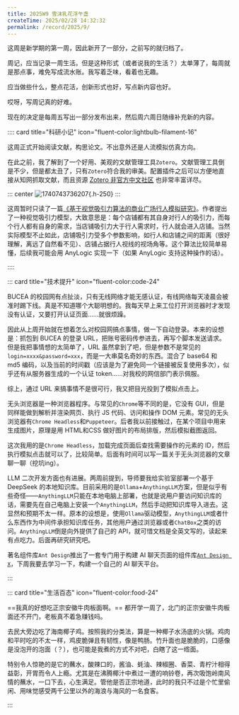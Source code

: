```yaml
---
title: 2025W9 雪沫乳花浮午盏
createTime: 2025/02/28 14:32:32
permalink: /record/2025/9/
---
```


这周是新学期的第一周，因此新开了一部分，之前写的就归档了。

周记，应当记录一周生活。但是这种形式（或者说我的生活？）太单薄了，每周就是那点事，难免写成流水账。我写着乏味，看着也无趣。

应当做些什么，整点花活，创新形式也好，写点新内容也好。

哎呀，写周记真的好难。

现在的决定是每周五写出一部分发布出来，然后周六周日随缘补充新的内容。

:::: card title="科研小记" icon="fluent-color:lightbulb-filament-16"

这周正式开始阅读文献，构思论文。不出意外还是人流模拟仿真方向。

在此之前，我了解到了一个好用、美观的文献管理工具`Zotero`。文献管理工具倒是不少，但是都太丑了，只有`Zotero`符合我的审美。配置插件之后可以方便地直接从知网抓取文献，而且资源 [Zotero 非官方中文社区](https://zotero-chinese.com/) 也非常丰富详尽。


::: center
![1740743736207](https://oss.yoake.cc/yoyopics/record/2025W9/1740743736207.webp){.h-250}
:::

这周暂时只读了一篇[《基于视觉吸引力算法的商业广场行人模拟研究》](https://link.cnki.net/doi/10.16272/j.cnki.cn11-1392/j.2023.01.025)。作者提出了一种视觉吸引力模型，大致意思是：每个店铺都有其自身对行人的吸引力，而每个行人都有自身的需求，当店铺吸引力大于行人需求时，行人就会进入店铺。当然实际模型不止如此，店铺吸引力受多个参数影响，如行人和店铺之间的距离（很好理解，离远了自然看不见）、店铺占据行人视线的视场角等。这个算法比较简单易懂，后续我可能会用 AnyLogic 实现一下（如果 AnyLogic 支持这种操作的话）。

::::

::: card title="技术提升" icon="fluent-color:code-24"

BUCEA 的校园网有点扯淡，只有无线网络才能无感认证，有线网络每天凌晨会被准时踢下线。真是不知道哪个大聪明想的。我每天早上来工位打开浏览器时才发现没有认证，又要打开认证页面……就很烦躁。

因此从上周开始就在想着怎么对校园网搞点事情，做一下自动登录。本来的设想是：抓包到 BUCEA 的登录 URL，把账号密码传参进去，再写个脚本发送请求。但是我把事情想的太简单了，URL 虽然拿到了吧，但是参数不是常见的`login=xxxx&password=xxx`，而是一大串莫名奇妙的东西。混合了 base64 和 md5 编码，以及当前的时间戳（应该是为了避免同一个链接被反复使用多次），似乎还有从服务器生成的一个认证 token……对我校的网信部门表示佩服。

综上，通过 URL 来搞事情不是很可行，我又把目光投到了模拟点击上。

无头浏览器是一种浏览器程序。与常见的`Chrome`等不同的是，它没有 GUI，但是同样能做到解析并渲染网页、执行 JS 代码、访问和操作 DOM 元素。常见的无头浏览器有`Chrome Headless`和`Puppeteer`。后者我以前接触过，在某个项目中用来生成图片，原理是用 HTML和CSS 做好图片的布局排版，然后模拟截图返回。

这次我用的是`Chrome Headless`，加载完成页面后查找需要操作的元素的 ID，然后执行模拟点击就可以了，比较简单。后面有时间可以写一篇关于无头浏览器的文章聊一聊（挖坑ing）。

LLM 二次开发方面也有进展。两周前提到，导师要我给实验室部署一个基于 DeepSeek 的本地知识库。目前采用的是`Ollama`+`AnythingLLM`方案，但是似乎有些奇怪——`AnythingLLM`只能在本地电脑上部署，也就是说用户要访问知识库的话，需要先在自己电脑上安装一个`AnythingLLM`，然后手动把知识库导入进去。这显然和预期不太一样。原本的设想是，使用`Ollama`驱动模型，`AnythingLLM`或者什么东西作为中间件承担知识库任务，其他用户通过浏览器或者`ChatBox`之类的访问。`AnythingLLM`倒是向外提供了自己的 API，就可惜文档是全英文写的，读起来有点吃力。后面再研究研究吧。

著名组件库`Ant Design`推出了一套专门用于构建 AI 聊天页面的组件库[`Ant Design X`](https://antd-design-x-vue.netlify.app/)，下周我要去学习一下，构建一个自己的 AI 聊天平台。

:::

::: card title="生活百态" icon="fluent-color:food-24"

==我真的好想吃正宗安徽牛肉板面啊。== 都开学一周了，北门的正宗安徽牛肉板面还不开门，老板真不着急赚钱吗。

去民大旁边吃了海南椰子鸡。按照我的分类法，算是一种椰子水汤底的火锅。鸡肉和平时吃的不太一样，鸡皮脆弹且有韧性，像是鸭肠。竹升面也是脆脆的，口感像是没泡开的泡面（？），也可能是我煮的方式不对吧，白瞎了这一绺面。

特别令人惊艳的是它的蘸水，酸辣口的，酱油、蚝油、辣椒圈、香菜、青柠汁相得益彰，开胃而令人上瘾。尤其是在沸腾椰汁中煮过一遭的响铃卷，再次吸饱岭南风情的蘸水，一口下去，心生满足。管他是否正宗地道，此时的我只不过是个忙里偷闲、用味觉感受两千公里以外的海浪与海风的一名食客。

<CardGrid>
  <ImageCard
    image="https://oss.yoake.cc/yoyopics/record/2025W9/1740743781863.webp"
  />
  <ImageCard
    image="https://oss.yoake.cc/yoyopics/record/2025W9/1740743777585.webp"
  />
</CardGrid>

:::


